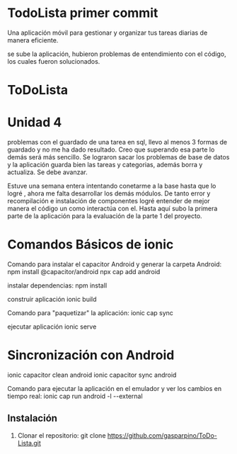 # TodoLista  primer commit
  Una aplicación móvil para gestionar y organizar tus tareas diarias de manera eficiente.

  se sube la aplicación, hubieron problemas de entendimiento con el código, los cuales fueron solucionados. 
# ToDoLista
  # Unidad 4 
  problemas con el guardado de una tarea en sql, llevo al menos 3 formas de guardado y no me ha dado resultado. Creo que superando esa parte lo demás será más sencillo.
  Se lograron sacar los problemas de base de datos y la aplicación guarda bien las tareas y categorias, además borra y actualiza. Se debe avanzar.

  Estuve una semana entera intentando conetarme a la base hasta que lo logré , ahora me falta desarrollar los demás módulos. De tanto error y recompilación e instalación de componentes logré entender de mejor manera el código un como interactúa con el. Hasta aquí subo la primera parte de la aplicación para la evaluación de la parte 1 del proyecto.

# Comandos Básicos de ionic

Comando para instalar el capacitor Android y generar la carpeta Android:
npm install @capacitor/android 
npx cap add android

instalar dependencias:
npm install

construir aplicación
ionic build

Comando para "paquetizar" la aplicación:
ionic cap sync

ejecutar aplicación
ionic serve



# Sincronización con Android 
  ionic capacitor clean android
  ionic capacitor sync android

  Comando para ejecutar la aplicación en el emulador y ver los cambios en tiempo real:
ionic cap run android -l --external
  
## Instalación
1. Clonar el repositorio:
git clone https://github.com/gasparpino/ToDo-Lista.git
